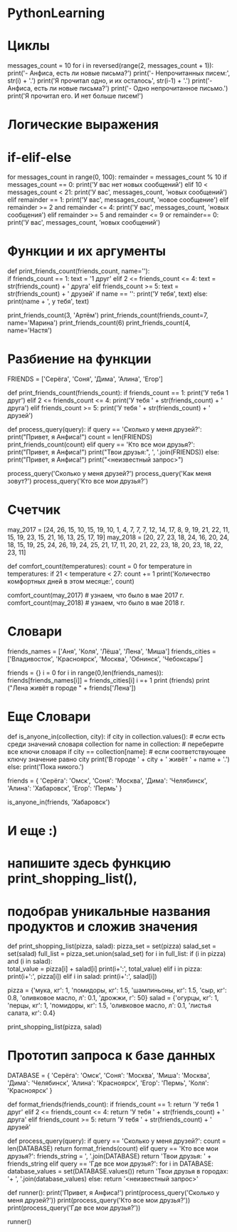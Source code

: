 # PythonLearning

# Циклы

messages_count = 10
for i in reversed(range(2, messages_count + 1)):
    print('- Анфиса, есть ли новые письма?')
    print('- Непрочитанных писем:', str(i) + '.')
    print('Я прочитал одно, и их осталось', str(i-1) + '.')
print('- Анфиса, есть ли новые письма?')
print('- Одно непрочитанное письмо.')
print('Я прочитал его. И нет больше писем!')

# Логические выражения
# if-elif-else
for messages_count in range(0, 100):
    remainder = messages_count % 10
    if messages_count == 0:
        print('У вас нет новых сообщений')
    elif 10 < messages_count < 21:
        print('У вас', messages_count, 'новых сообщений')
    elif remainder == 1:
        print('У вас', messages_count, 'новое сообщение')
    elif remainder >= 2 and remainder <= 4:
        print('У вас', messages_count, 'новых сообщения')
    elif remainder >= 5 and remainder <= 9 or remainder== 0:
        print('У вас', messages_count, 'новых сообщений')
 
# Функции и их аргументы 
 
def print_friends_count(friends_count, name=''):  
    if friends_count == 1:
        text = '1 друг'
    elif 2 <= friends_count <= 4:
        text = str(friends_count) + ' друга'
    elif friends_count >= 5:
        text = str(friends_count) + ' друзей'
    if name == '':
        print('У тебя', text)
    else:
        print(name + ', у тебя', text)

print_friends_count(3, 'Артём')
print_friends_count(friends_count=7, name='Марина')
print_friends_count(6)
print_friends_count(4, name='Настя')

# Разбиение на функции
FRIENDS = ['Серёга', 'Соня', 'Дима', 'Алина', 'Егор']

def print_friends_count(friends_count):
    if friends_count == 1:
        print('У тебя 1 друг')
    elif 2 <= friends_count <= 4:
        print('У тебя ' + str(friends_count) + ' друга')
    elif friends_count >= 5:
        print('У тебя ' + str(friends_count) + ' друзей')

def process_query(query):
    if query == 'Сколько у меня друзей?':
        print("Привет, я Анфиса!")
        count = len(FRIENDS)
        print_friends_count(count)
    elif query == 'Кто все мои друзья?':
        print("Привет, я Анфиса!")
        print("Твои друзья:", ', '.join(FRIENDS))
    else:
        print("Привет, я Анфиса!")
        print("<неизвестный запрос>")
        
process_query('Сколько у меня друзей?')
process_query('Как меня зовут?')
process_query('Кто все мои друзья?')

# Счетчик
may_2017 = [24, 26, 15, 10, 15, 19, 10, 1, 4, 7, 7, 7, 12, 14, 17, 8, 9, 19, 21, 22, 11, 15, 19, 23, 15, 21, 16, 13, 25, 17, 19]
may_2018 = [20, 27, 23, 18, 24, 16, 20, 24, 18, 15, 19, 25, 24, 26, 19, 24, 25, 21, 17, 11, 20, 21, 22, 23, 18, 20, 23, 18, 22, 23, 11]

def comfort_count(temperatures):
    count = 0
    for temperature in temperatures:
        if 21 < temperature < 27:
            count += 1
    print('Количество комфортных дней в этом месяце:', count)

comfort_count(may_2017)  # узнаем, что было в мае 2017 г.
comfort_count(may_2018)  # узнаем, что было в мае 2018 г.

# Словари
friends_names = ['Аня', 'Коля', 'Лёша', 'Лена', 'Миша']
friends_cities = ['Владивосток', 'Красноярск', 'Москва', 'Обнинск', 'Чебоксары']

friends = {}
i = 0
for i in range(0,len(friends_names)):
    friends[friends_names[i]] =  friends_cities[i]
    i =+ 1
print (friends)
print ("Лена живёт в городе " + friends['Лена'])


# Еще Словари
def is_anyone_in(collection, city):
    if city in collection.values():  # если есть среди значений словаря collection 
        for name in collection:  # переберите все ключи словаря
            if city == collection[name]:  # если соответствующее ключу значение равно city
                print('В городе ' + city + ' живёт ' + name + '.')
    else:
        print('Пока никого.')

friends = {
    'Серёга': 'Омск', 
    'Соня': 'Москва', 
    'Дима': 'Челябинск', 
    'Алина': 'Хабаровск', 
    'Егор': 'Пермь'
}

is_anyone_in(friends, 'Хабаровск')

# И еще :)
# напишите здесь функцию print_shopping_list(),
# подобрав уникальные названия продуктов и сложив значения
def print_shopping_list(pizza, salad):
    pizza_set = set(pizza)
    salad_set = set(salad)
    full_list = pizza_set.union(salad_set)
    for i in full_list:
        if (i in pizza) and (i in salad):  
            total_value = pizza[i] + salad[i]
            print(i+':', total_value)
        elif i in pizza:
            print(i+':', pizza[i])
        elif i in salad:
            print(i+':', salad[i])
    
pizza = {'мука, кг': 1,
         'помидоры, кг': 1.5,
         'шампиньоны, кг': 1.5,
         'сыр, кг': 0.8,
         'оливковое масло, л': 0.1,
         'дрожжи, г': 50}
salad = {'огурцы, кг': 1,
         'перцы, кг': 1,
         'помидоры, кг': 1.5,
         'оливковое масло, л': 0.1,
         'листья салата, кг': 0.4}

print_shopping_list(pizza, salad)

# Прототип запроса к базе данных
DATABASE = {
    'Серёга': 'Омск',
    'Соня': 'Москва',
    'Миша': 'Москва',
    'Дима': 'Челябинск',
    'Алина': 'Красноярск',
    'Егор': 'Пермь',
    'Коля': 'Красноярск'
}


def format_friends(friends_count):
    if friends_count == 1:
        return 'У тебя 1 друг'
    elif 2 <= friends_count <= 4:
        return 'У тебя ' + str(friends_count) + ' друга'
    elif friends_count >= 5:
        return 'У тебя ' + str(friends_count) + ' друзей'


def process_query(query):
    if query == 'Сколько у меня друзей?':
        count = len(DATABASE)
        return format_friends(count)
    elif query == 'Кто все мои друзья?':
        friends_string = ', '.join(DATABASE)
        return 'Твои друзья: ' + friends_string
    elif query == 'Где все мои друзья?':
        for i in DATABASE:
            database_values = set(DATABASE.values()) 
        return 'Твои друзья в городах: '+ ', '.join(database_values)
    else:
        return '<неизвестный запрос>'


def runner():
    print('Привет, я Анфиса!')
    print(process_query('Сколько у меня друзей?'))
    print(process_query('Кто все мои друзья?'))
    print(process_query('Где все мои друзья?'))


runner()
